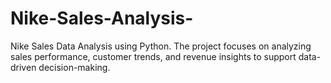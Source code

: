 # Nike-Sales-Analysis-
Nike Sales Data Analysis using Python. The project focuses on analyzing sales performance, customer trends, and revenue insights to support data-driven decision-making.
